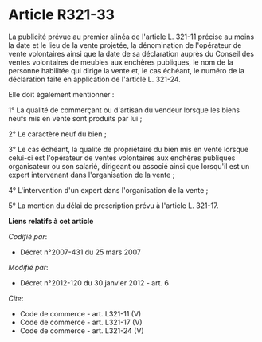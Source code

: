 # Article R321-33

La publicité prévue au premier alinéa de l'article L. 321-11 précise au moins la date et le lieu de la vente projetée, la
dénomination de l'opérateur de vente volontaires ainsi que la date de sa déclaration auprès du Conseil des ventes volontaires
de meubles aux enchères publiques, le nom de la personne habilitée qui dirige la vente et, le cas échéant, le numéro de la
déclaration faite en application de l'article L. 321-24. 

Elle doit également mentionner : 

1° La qualité de commerçant ou d'artisan du vendeur lorsque les biens neufs mis en vente sont produits par lui ; 

2° Le caractère neuf du bien ; 

3° Le cas échéant, la qualité de propriétaire du bien mis en vente lorsque celui-ci est l'opérateur de ventes volontaires aux
enchères publiques organisateur ou son salarié, dirigeant ou associé ainsi que lorsqu'il est un expert intervenant dans
l'organisation de la vente ; 

4° L'intervention d'un expert dans l'organisation de la vente ; 

5° La mention du délai de prescription prévu à l'article L. 321-17.

**Liens relatifs à cet article**

_Codifié par_:

  - Décret n°2007-431 du 25 mars 2007

_Modifié par_:

  - Décret n°2012-120 du 30 janvier 2012 - art. 6

_Cite_:

  - Code de commerce - art. L321-11 (V)
  - Code de commerce - art. L321-17 (V)
  - Code de commerce - art. L321-24 (V)
